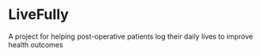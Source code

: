 # LiveFully
A project for helping post-operative patients log their daily lives to improve health outcomes
